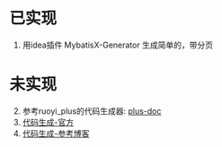 # 已实现
1. 用idea插件 MybatisX-Generator 生成简单的，带分页

# 未实现
2. 参考ruoyi_plus的代码生成器: [plus-doc](https://plus-doc.dromara.org)
2. [代码生成-官方](https://baomidou.com/guides/new-code-generator/)
2. [代码生成-参考博客](https://blog.csdn.net/weixin_36152775/article/details/136770446)